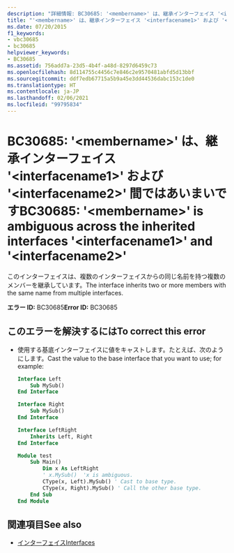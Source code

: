 ```yaml
---
description: "詳細情報: BC30685: '<membername>' は、継承インターフェイス '<interfacename1>' および '<interfacename2>' 間ではあいまいです"
title: "'<membername>' は、継承インターフェイス '<interfacename1>' および '<interfacename2>' 間ではあいまいです。"
ms.date: 07/20/2015
f1_keywords:
- vbc30685
- bc30685
helpviewer_keywords:
- BC30685
ms.assetid: 756add7a-23d5-4b4f-a48d-8297d6459c73
ms.openlocfilehash: 8d114755c4456c7e846c2e9570481abfd5d13bbf
ms.sourcegitcommit: ddf7edb67715a5b9a45e3dd44536dabc153c1de0
ms.translationtype: HT
ms.contentlocale: ja-JP
ms.lasthandoff: 02/06/2021
ms.locfileid: "99795834"
---
```

# <a name="bc30685-membername-is-ambiguous-across-the-inherited-interfaces-interfacename1-and-interfacename2"></a><span data-ttu-id="a75e7-103">BC30685: '\<membername>' は、継承インターフェイス '\<interfacename1>' および '\<interfacename2>' 間ではあいまいです</span><span class="sxs-lookup"><span data-stu-id="a75e7-103">BC30685: '\<membername>' is ambiguous across the inherited interfaces '\<interfacename1>' and '\<interfacename2>'</span></span>

<span data-ttu-id="a75e7-104">このインターフェイスは、複数のインターフェイスからの同じ名前を持つ複数のメンバーを継承しています。</span><span class="sxs-lookup"><span data-stu-id="a75e7-104">The interface inherits two or more members with the same name from multiple interfaces.</span></span>

 <span data-ttu-id="a75e7-105">**エラー ID:** BC30685</span><span class="sxs-lookup"><span data-stu-id="a75e7-105">**Error ID:** BC30685</span></span>

## <a name="to-correct-this-error"></a><span data-ttu-id="a75e7-106">このエラーを解決するには</span><span class="sxs-lookup"><span data-stu-id="a75e7-106">To correct this error</span></span>

- <span data-ttu-id="a75e7-107">使用する基底インターフェイスに値をキャストします。たとえば、次のようにします。</span><span class="sxs-lookup"><span data-stu-id="a75e7-107">Cast the value to the base interface that you want to use; for example:</span></span>

    ```vb
    Interface Left
        Sub MySub()
    End Interface

    Interface Right
        Sub MySub()
    End Interface

    Interface LeftRight
        Inherits Left, Right
    End Interface

    Module test
        Sub Main()
            Dim x As LeftRight
            ' x.MySub()  'x is ambiguous.
            CType(x, Left).MySub() ' Cast to base type.
            CType(x, Right).MySub() ' Call the other base type.
        End Sub
    End Module
    ```

## <a name="see-also"></a><span data-ttu-id="a75e7-108">関連項目</span><span class="sxs-lookup"><span data-stu-id="a75e7-108">See also</span></span>

- [<span data-ttu-id="a75e7-109">インターフェイス</span><span class="sxs-lookup"><span data-stu-id="a75e7-109">Interfaces</span></span>](../../programming-guide/language-features/interfaces/index.md)
